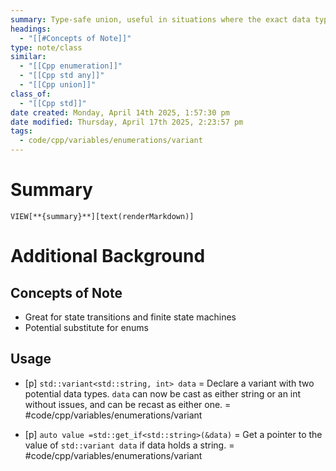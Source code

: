 ```yaml
---
summary: Type-safe union, useful in situations where the exact data type and/or how you want to handle it is not known until runtime.<br><br>An instance of variant either holds a value of one of its alternative types, or no value. If a variant holds a value of some object `T`, the `T` object is nested within the variant object. Unable to hold references, arrays, and `void`.
headings:
  - "[[#Concepts of Note]]"
type: note/class
similar:
  - "[[Cpp enumeration]]"
  - "[[Cpp std any]]"
  - "[[Cpp union]]"
class_of:
  - "[[Cpp std]]"
date created: Monday, April 14th 2025, 1:57:30 pm
date modified: Thursday, April 17th 2025, 2:23:57 pm
tags:
  - code/cpp/variables/enumerations/variant
---
```

# Summary
`VIEW[**{summary}**][text(renderMarkdown)]`

# Additional Background
## Concepts of Note
- Great for state transitions and finite state machines
- Potential substitute for enums

## Usage
- [p] `std::variant<std::string, int> data` = Declare a variant with two potential data types. `data` can now be cast as either string or an int without issues, and can be recast as either one. = #code/cpp/variables/enumerations/variant
<!--ID: 1751434091513-->

- [p] `auto value =std::get_if<std::string>(&data)` = Get a pointer to the value of `std::variant data` if data holds a string. = #code/cpp/variables/enumerations/variant 
<!--ID: 1751434091516-->
